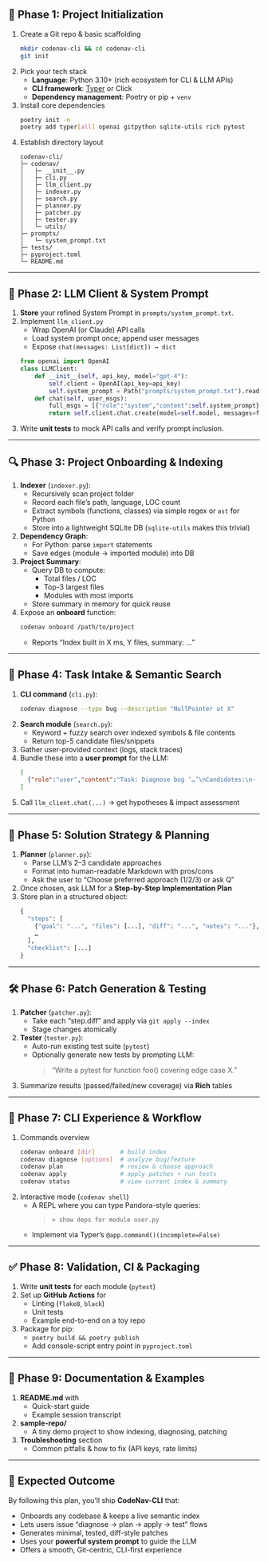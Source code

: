 ## 🚀 Phase 1: Project Initialization

1. Create a Git repo & basic scaffolding  
   ```bash
   mkdir codenav-cli && cd codenav-cli
   git init
   ```
2. Pick your tech stack  
   - **Language**: Python 3.10+ (rich ecosystem for CLI & LLM APIs)  
   - **CLI framework**: [Typer](https://typer.tiangolo.com/) or Click  
   - **Dependency management**: Poetry or pip + `venv`  
3. Install core dependencies  
   ```bash
   poetry init -n
   poetry add typer[all] openai gitpython sqlite-utils rich pytest
   ```
4. Establish directory layout  
   ```
   codenav-cli/
   ├─ codenav/
   │   ├─ __init__.py
   │   ├─ cli.py
   │   ├─ llm_client.py
   │   ├─ indexer.py
   │   ├─ search.py
   │   ├─ planner.py
   │   ├─ patcher.py
   │   ├─ tester.py
   │   └─ utils/
   ├─ prompts/
   │   └─ system_prompt.txt
   ├─ tests/
   ├─ pyproject.toml
   └─ README.md
   ```

---

## 🧩 Phase 2: LLM Client & System Prompt

1. **Store** your refined System Prompt in `prompts/system_prompt.txt`.  
2. Implement `llm_client.py`  
   - Wrap OpenAI (or Claude) API calls  
   - Load system prompt once; append user messages  
   - Expose `chat(messages: List[dict]) → dict`
   ```python
   from openai import OpenAI
   class LLMClient:
       def __init__(self, api_key, model="gpt-4"):
           self.client = OpenAI(api_key=api_key)
           self.system_prompt = Path("prompts/system_prompt.txt").read_text()
       def chat(self, user_msgs):
           full_msgs = [{"role":"system","content":self.system_prompt}] + user_msgs
           return self.client.chat.create(model=self.model, messages=full_msgs)
   ```
3. Write **unit tests** to mock API calls and verify prompt inclusion.

---

## 🔍 Phase 3: Project Onboarding & Indexing

1. **Indexer** (`indexer.py`):  
   - Recursively scan project folder  
   - Record each file’s path, language, LOC count  
   - Extract symbols (functions, classes) via simple regex or `ast` for Python  
   - Store into a lightweight SQLite DB (`sqlite-utils` makes this trivial)  
2. **Dependency Graph**:  
   - For Python: parse `import` statements  
   - Save edges (module → imported module) into DB  
3. **Project Summary**:  
   - Query DB to compute:
     - Total files / LOC  
     - Top-3 largest files  
     - Modules with most imports  
   - Store summary in memory for quick reuse  
4. Expose an **onboard** function:
   ```bash
   codenav onboard /path/to/project
   ```
   - Reports “Index built in X ms, Y files, summary: …”

---

## 🔎 Phase 4: Task Intake & Semantic Search

1. **CLI command** (`cli.py`):
   ```bash
   codenav diagnose --type bug --description "NullPointer at X"
   ```
2. **Search module** (`search.py`):  
   - Keyword + fuzzy search over indexed symbols & file contents  
   - Return top-5 candidate files/snippets  
3. Gather user-provided context (logs, stack traces)  
4. Bundle these into a **user prompt** for the LLM:  
   ```json
   [
     {"role":"user","content":"Task: Diagnose bug ‘…’\nCandidates:\n- file1.py: …\n- file2.py: …"}
   ]
   ```
5. Call `llm_client.chat(...)` → get hypotheses & impact assessment

---

## 🧠 Phase 5: Solution Strategy & Planning

1. **Planner** (`planner.py`):
   - Parse LLM’s 2–3 candidate approaches  
   - Format into human-readable Markdown with pros/cons  
   - Ask the user to “Choose preferred approach (1/2/3) or ask Q”
2. Once chosen, ask LLM for a **Step-by-Step Implementation Plan**  
3. Store plan in a structured object:
   ```python
   {
     "steps": [
       {"goal": "...", "files": [...], "diff": "...", "notes": "..."},
       …
     ],
     "checklist": [...]
   }
   ```

---

## 🛠 Phase 6: Patch Generation & Testing

1. **Patcher** (`patcher.py`):
   - Take each “step.diff” and apply via `git apply --index`  
   - Stage changes atomically  
2. **Tester** (`tester.py`):
   - Auto-run existing test suite (`pytest`)  
   - Optionally generate new tests by prompting LLM:  
     > “Write a pytest for function foo() covering edge case X.”
3. Summarize results (passed/failed/new coverage) via **Rich** tables

---

## 📜 Phase 7: CLI Experience & Workflow

1. Commands overview  
   ```bash
   codenav onboard [dir]       # build index
   codenav diagnose [options]  # analyze bug/feature
   codenav plan                # review & choose approach
   codenav apply               # apply patches + run tests
   codenav status              # view current index & summary
   ```
2. Interactive mode (`codenav shell`)  
   - A REPL where you can type Pandora-style queries:  
     > `> show deps for module user.py`  
   - Implement via Typer’s `@app.command()(incomplete=False)`

---

## ✅ Phase 8: Validation, CI & Packaging

1. Write **unit tests** for each module (`pytest`)  
2. Set up **GitHub Actions** for  
   - Linting (`flake8`, `black`)  
   - Unit tests  
   - Example end-to-end on a toy repo  
3. Package for pip:  
   - `poetry build && poetry publish`  
   - Add console-script entry point in `pyproject.toml`

---

## 📘 Phase 9: Documentation & Examples

1. **README.md** with  
   - Quick-start guide  
   - Example session transcript  
2. **sample-repo/**  
   - A tiny demo project to show indexing, diagnosing, patching  
3. **Troubleshooting** section  
   - Common pitfalls & how to fix (API keys, rate limits)

---

## 🎯 Expected Outcome

By following this plan, you’ll ship **CodeNav-CLI** that:

- Onboards any codebase & keeps a live semantic index  
- Lets users issue “diagnose → plan → apply → test” flows  
- Generates minimal, tested, diff-style patches  
- Uses your **powerful system prompt** to guide the LLM  
- Offers a smooth, Git-centric, CLI-first experience  
